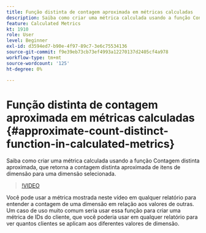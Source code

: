 ```yaml
---
title: Função distinta de contagem aproximada em métricas calculadas
description: Saiba como criar uma métrica calculada usando a função Contagem distinta aproximada, que retorna a contagem distinta aproximada de itens de dimensão para uma dimensão selecionada.
feature: Calculated Metrics
kt: 1910
role: User
level: Beginner
exl-id: d3594ed7-b90e-4f97-89c7-3e6c75534136
source-git-commit: f9e39eb73cb73ef4993a12270137d2405cf4a978
workflow-type: tm+mt
source-wordcount: '125'
ht-degree: 0%

---
```


# Função distinta de contagem aproximada em métricas calculadas {#approximate-count-distinct-function-in-calculated-metrics}

Saiba como criar uma métrica calculada usando a função Contagem distinta aproximada, que retorna a contagem distinta aproximada de itens de dimensão para uma dimensão selecionada.

>[!VIDEO](https://video.tv.adobe.com/v/23722/?quality=12&learn=on)

Você pode usar a métrica mostrada neste vídeo em qualquer relatório para entender a contagem de uma dimensão em relação aos valores de outras. Um caso de uso muito comum seria usar essa função para criar uma métrica de IDs do cliente, que você poderia usar em qualquer relatório para ver quantos clientes se aplicam aos diferentes valores de dimensão.
